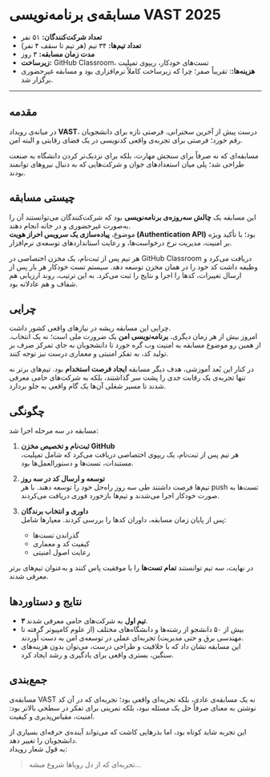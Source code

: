 # مسابقه‌ی برنامه‌نویسی VAST 2025  

- **تعداد شرکت‌کنندگان:** ۵۱ نفر  
- **تعداد تیم‌ها:** ۳۴ تیم (هر تیم تا سقف ۴ نفر)  
- **مدت زمان مسابقه:** ۳ روز  
- **زیرساخت:** GitHub Classroom، تست‌های خودکار، ریپوی تمپلیت  
- **هزینه‌ها:**: تقریباً صفر؛ چرا که زیرساخت کاملاً نرم‌افزاری بود و مسابقه غیرحضوری برگزار شد. 

---

## مقدمه  
در میانه‌ی رویداد **VAST**، درست پیش از آخرین سخنرانی، فرصتی تازه برای دانشجویان رقم خورد؛ فرصتی برای تجربه‌ی واقعی کدنویسی در یک فضای رقابتی و البته امن.  

مسابقه‌ای که نه صرفاً برای سنجش مهارت، بلکه برای نزدیک‌تر کردن دانشگاه به صنعت طراحی شد؛ پلی میان استعدادهای جوان و شرکت‌هایی که به دنبال نیروهای توانمند بودند.  

## چیستی مسابقه  
این مسابقه یک **چالش سه‌روزه‌ی برنامه‌نویسی** بود که شرکت‌کنندگان می‌توانستند آن را به‌صورت غیرحضوری و در خانه انجام دهند.  
موضوع، **پیاده‌سازی یک سرویس احراز هویت (Authentication API)** بود؛ با تأکید ویژه بر امنیت، مدیریت نرخ درخواست‌ها، و رعایت استانداردهای توسعه‌ی نرم‌افزار.  

هر تیم پس از ثبت‌نام، یک مخزن اختصاصی در GitHub Classroom دریافت می‌کرد و وظیفه داشت کد خود را در همان مخزن توسعه دهد. سیستم تست خودکار هر بار پس از ارسال تغییرات، کدها را اجرا و نتایج را ثبت می‌کرد. به این ترتیب، روند ارزیابی هم شفاف و هم عادلانه بود.  

## چرایی  
چرایی این مسابقه ریشه در نیازهای واقعی کشور داشت.  
امروز بیش از هر زمان دیگری، **برنامه‌نویسی امن** یک ضرورت ملی است؛ نه یک انتخاب. از همین رو موضوع مسابقه به امنیت وب گره خورد تا دانشجویان به جای تمرکز صرف بر تولید کد، به تفکر امنیتی و معماری درست نیز توجه کنند.  

در کنار این بُعد آموزشی، هدف دیگر مسابقه **ایجاد فرصت استخدام** بود. تیم‌های برتر نه تنها تجربه‌ی یک رقابت جدی را پشت سر گذاشتند، بلکه به شرکت‌های حامی معرفی شدند تا مسیر شغلی آن‌ها یک گام واقعی به جلو بردارد.  

## چگونگی  
مسابقه در سه مرحله اجرا شد:  

1. **ثبت‌نام و تخصیص مخزن GitHub**  
   هر تیم پس از ثبت‌نام، یک ریپوی اختصاصی دریافت می‌کرد که شامل تمپلیت، مستندات، تست‌ها و دستورالعمل‌ها بود.  

2. **توسعه و ارسال کد در سه روز**  
   تیم‌ها فرصت داشتند طی سه روز راه‌حل خود را توسعه دهند. با هر push تست‌ها به صورت خودکار اجرا می‌شدند و تیم‌ها بازخورد فوری دریافت می‌کردند.  

3. **داوری و انتخاب برندگان**  
   پس از پایان زمان مسابقه، داوران کدها را بررسی کردند. معیارها شامل:  
   - گذراندن تست‌ها  
   - کیفیت کد و معماری  
   - رعایت اصول امنیتی  

در نهایت، سه تیم توانستند **تمام تست‌ها** را با موفقیت پاس کنند و به‌عنوان تیم‌های برتر معرفی شدند.  

## نتایج و دستاوردها  
- **۳ تیم اول** به شرکت‌های حامی معرفی شدند.  
- بیش از ۵۰ دانشجو از رشته‌ها و دانشگاه‌های مختلف (از علوم کامپیوتر گرفته تا مهندسی برق و حتی مدیریت) تجربه‌ای عملی در توسعه‌ی امن به دست آوردند.  
- این مسابقه نشان داد که با خلاقیت و طراحی درست، می‌توان بدون هزینه‌های سنگین، بستری واقعی برای یادگیری و رشد ایجاد کرد.  

## جمع‌بندی  
مسابقه‌ی VAST نه یک مسابقه‌ی عادی، بلکه تجربه‌ای واقعی بود؛ تجربه‌ای که در آن کد نوشتن به معنای صرفاً حل یک مسئله نبود، بلکه تمرینی برای تفکر در سطحی بالاتر بود: امنیت، مقیاس‌پذیری و کیفیت.  

این تجربه شاید کوتاه بود، اما بذرهایی کاشت که می‌تواند آینده‌ی حرفه‌ای بسیاری از دانشجویان را تغییر دهد.  
به قول شعار رویداد:  
> تجربه‌ای که از دل رویاها شروع میشه...  
